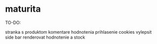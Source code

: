 # maturita
TO-DO:

stranka s produktom
  komentare
  hodnotenia
prihlasenie
cookies
vylepsit side bar
renderovat hodnotenie a stock
